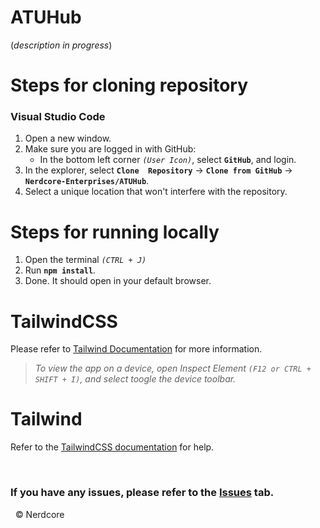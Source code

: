 # ATUHub
(*description in progress*)

# Steps for cloning repository
### Visual Studio Code
1. Open a new window.
2. Make sure you are logged in with GitHub:
    - In the bottom left corner *`(User Icon)`*, select **`GitHub`**, and login.
3. In the explorer, select **`Clone  Repository`** -> **`Clone from GitHub`** -> **`Nerdcore-Enterprises/ATUHub`**.
4. Select a unique location that won't interfere with the repository.

# Steps for running locally
1. Open the terminal *`(CTRL + J)`*
2. Run **`npm install`**.
3. Done. It should open in your default browser.

# TailwindCSS
Please refer to [Tailwind Documentation](https://tailwindcss.com) for more information.

> *To view the app on a device, open Inspect Element `(F12 or CTRL + SHIFT + I)`, and select toogle the device toolbar.*

# Tailwind
Refer to the [TailwindCSS documentation](https://tailwindcss.com) for help.

&nbsp;
### If you have any issues, please refer to the [Issues](https://github.com/Nerdcore-Enterprises/ATUHub/issues) tab.
&nbsp;
&copy; Nerdcore 